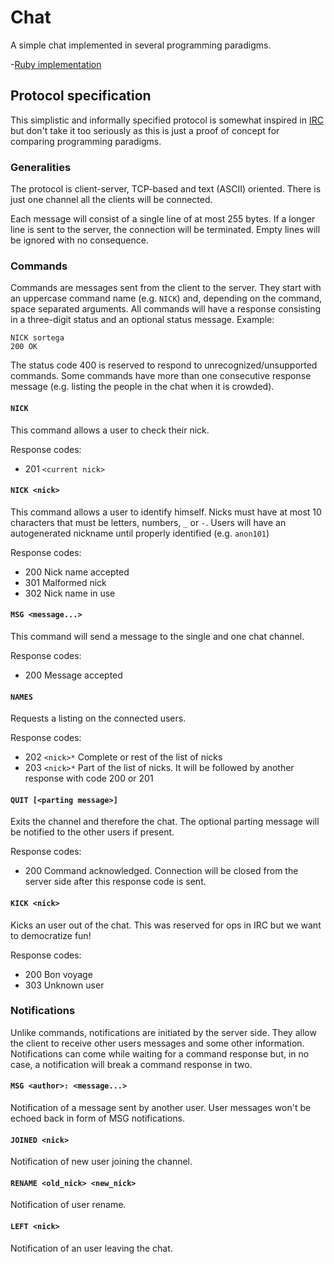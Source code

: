 # Chat

A simple chat implemented in several programming paradigms.

-[Ruby implementation](oop/dynamically-typed/ruby/README.md)

## Protocol specification

This simplistic and informally specified protocol is somewhat inspired in
[IRC][irc] but don't take it too seriously as this is just a proof of concept
for comparing programming paradigms.

[irc]: https://tools.ietf.org/html/rfc2812

### Generalities

The protocol is client-server, TCP-based and text (ASCII) oriented. There is
just one channel all the clients will be connected.

Each message will consist of a single line of at most 255 bytes. If a longer
line is sent to the server, the connection will be terminated. Empty lines
will be ignored with no consequence.

### Commands

Commands are messages sent from the client to the server. They start with an
uppercase command name (e.g. `NICK`) and, depending on the command, space
separated arguments. All commands will have a response consisting in a
three-digit status and an optional status message. Example:

    NICK sortega
    200 OK

The status code 400 is reserved to respond to unrecognized/unsupported
commands. Some commands have more than one consecutive response message (e.g.
listing the people in the chat when it is crowded).

#### `NICK`

This command allows a user to check their nick.

Response codes:
 - 201 `<current nick>`

#### `NICK <nick>`

This command allows a user to identify himself. Nicks must have at most 10
characters that must be letters, numbers, `_` or `-`. Users will have an
autogenerated nickname until properly identified (e.g. `anon101`)

Response codes:
 - 200 Nick name accepted
 - 301 Malformed nick
 - 302 Nick name in use

#### `MSG <message...>`

This command will send a message to the single and one chat channel.

Response codes:
 - 200 Message accepted

#### `NAMES`

Requests a listing on the connected users.

Response codes:
 - 202 `<nick>*`  Complete or rest of the list of nicks
 - 203 `<nick>*`  Part of the list of nicks. It will be followed by another
   response with code 200 or 201

#### `QUIT [<parting message>]`

Exits the channel and therefore the chat. The optional parting message will
be notified to the other users if present.

Response codes:
 - 200  Command acknowledged. Connection will be closed from the server side
   after this response code is sent.

#### `KICK <nick>`

Kicks an user out of the chat. This was reserved for ops in IRC but we want
to democratize fun!

Response codes:
 - 200  Bon voyage
 - 303  Unknown user

### Notifications

Unlike commands, notifications are initiated by the server side. They allow
the client to receive other users messages and some other information.
Notifications can come while waiting for a command response but, in no case,
a notification will break a command response in two.

#### `MSG <author>: <message...>`

Notification of a message sent by another user. User messages won't be echoed
back in form of MSG notifications.

#### `JOINED <nick>`

Notification of new user joining the channel.

#### `RENAME <old_nick> <new_nick>`

Notification of user rename.

#### `LEFT <nick>`

Notification of an user leaving the chat.
